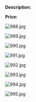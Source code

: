 **Description:**

**Price:**

![988.jpg](../images/988.jpg)

![989.jpg](../images/989.jpg)

![990.jpg](../images/990.jpg)

![991.jpg](../images/991.jpg)

![992.jpg](../images/992.jpg)

![993.jpg](../images/993.jpg)

![994.jpg](../images/994.jpg)

![995.jpg](../images/995.jpg)